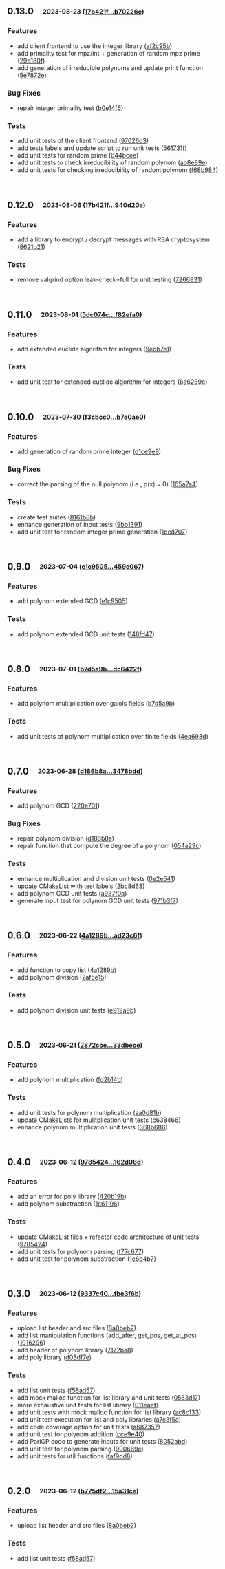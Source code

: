 ## **0.13.0**&emsp;<sub><sup>2023-08-23 ([17b421f...b70226e](https://github.com/groumage/PolynomArithmetic/compare/17b421f0d728456c4103531a12ccab3d2b4649c6...b70226eaa175649736cbca5933183461d5b9cf48?diff=split))</sup></sub>

### Features

- add client frontend to use the integer library ([af2c95b](https://github.com/groumage/PolynomArithmetic/commit/af2c95b658c1f299f45400559491a70d7b6912d6))
- add primality test for mpz/int \+ generation of random mpz prime ([29b180f](https://github.com/groumage/PolynomArithmetic/commit/29b180f879c34c4d6752a955ea2da19d7e7ae882))
- add generation of irreducible polynoms and update print function ([5e7872e](https://github.com/groumage/PolynomArithmetic/commit/5e7872ed0539fdecafb9e8537396869cba9acae4))

### Bug Fixes

- repair integer primality test ([b0e14f6](https://github.com/groumage/PolynomArithmetic/commit/b0e14f646890375bc4bf3e36bfa52b2ae6db7302))

### Tests

- add unit tests of the client frontend ([97626d3](https://github.com/groumage/PolynomArithmetic/commit/97626d31fbba281be25d3a9c22b2197153ad187e))
- add tests labels and update script to run unit tests ([561731f](https://github.com/groumage/PolynomArithmetic/commit/561731f9dbf7620c3928f3f382e990b1e1968f8d))
- add unit tests for random prime ([644bcee](https://github.com/groumage/PolynomArithmetic/commit/644bceed70f96334a7dea7556e6c48e59ce1e601))
- add unit tests to check irreducibility of random polynom ([ab8e89e](https://github.com/groumage/PolynomArithmetic/commit/ab8e89ec994916341cb9947ee1c76433e2e2da89))
- add unit tests for checking irreducibility of random polynom ([f68b984](https://github.com/groumage/PolynomArithmetic/commit/f68b984ec833f62b857f5c5ed5cfc6fd19d1d85d))

<br>

## **0.12.0**&emsp;<sub><sup>2023-08-06 ([17b421f...940d20a](https://github.com/groumage/PolynomArithmetic/compare/17b421f0d728456c4103531a12ccab3d2b4649c6...940d20abe04dfc3e46e45afb860bb14e5f816f65?diff=split))</sup></sub>

### Features

- add a library to encrypt / decrypt messages with RSA cryptosystem ([8621b21](https://github.com/groumage/PolynomArithmetic/commit/8621b21689066d701244dbd812e2a7a21cfe94e8))

### Tests

- remove valgrind option leak\-check=full for unit testing ([7266931](https://github.com/groumage/PolynomArithmetic/commit/726693134d53b8d0acd60ca11a56036a5fa0bfc3))

<br>

## **0.11.0**&emsp;<sub><sup>2023-08-01 ([5dc074c...f82efa0](https://github.com/groumage/PolynomArithmetic/compare/5dc074cb7517494a5477b2cb5016a611825ee917...f82efa0071050f0dbb6675c693e5006150e1391a?diff=split))</sup></sub>

### Features

- add extended euclide algorithm for integers ([9edb7e1](https://github.com/groumage/PolynomArithmetic/commit/9edb7e1826841951b248e5859432d8fe8f6640a2))

### Tests

- add unit test for extended euclide algorithm for integers ([6a6269e](https://github.com/groumage/PolynomArithmetic/commit/6a6269e3fb884d594a678d5a8bd9f5c12462e50c))

<br>

## **0.10.0**&emsp;<sub><sup>2023-07-30 ([f3cbcc0...b7e0ae0](https://github.com/groumage/PolynomArithmetic/compare/f3cbcc09b58c6bc0d4a8693cc817b0e527c73848...b7e0ae0b66b5eceff5ac5fc9ce9f4f76cac17293?diff=split))</sup></sub>

### Features

- add generation of random prime integer ([d1ce9e9](https://github.com/groumage/PolynomArithmetic/commit/d1ce9e9fc6f8cea8bdfbf9098591778902c33053))

### Bug Fixes

- correct the parsing of the null polynom \(i\.e\., p\(x\) = 0\) ([165a7a4](https://github.com/groumage/PolynomArithmetic/commit/165a7a41042786546c6d1d8d6846026cf68f41f0))

### Tests

- create test suites ([8161b8b](https://github.com/groumage/PolynomArithmetic/commit/8161b8b3c5410782041cfd1f43af85c0cce093a4))
- enhance generation of input tests ([9bb1391](https://github.com/groumage/PolynomArithmetic/commit/9bb13916b131b5b5b71268e275dae52ea1b37eec))
- add unit test for random integer prime generation ([1dcd707](https://github.com/groumage/PolynomArithmetic/commit/1dcd70789a56c948b80c3d2f397a8180e8c7a852))

<br>

## **0.9.0**&emsp;<sub><sup>2023-07-04 ([e1c9505...459c067](https://github.com/groumage/PolynomArithmetic/compare/e1c9505a7471dfe595b4e932a2390356d4c59886...459c067cef19b2382a7604cf075e38f428ea5abe?diff=split))</sup></sub>

### Features

- add polynom extended GCD ([e1c9505](https://github.com/groumage/PolynomArithmetic/commit/e1c9505a7471dfe595b4e932a2390356d4c59886))

### Tests

- add polynom extended GCD unit tests ([148fd47](https://github.com/groumage/PolynomArithmetic/commit/148fd4732508c0c8a74df28ac1126956c7155d3b))

<br>

## **0.8.0**&emsp;<sub><sup>2023-07-01 ([b7d5a9b...dc6422f](https://github.com/groumage/PolynomArithmetic/compare/b7d5a9baa67e2e301e72dd4c4731793e856265b7...dc6422fce4e0c9974d1de5613d375c2c2711cb9c?diff=split))</sup></sub>

### Features

- add polynom multiplication over galois fields ([b7d5a9b](https://github.com/groumage/PolynomArithmetic/commit/b7d5a9baa67e2e301e72dd4c4731793e856265b7))

### Tests

- add unit tests of polynom multiplication over finite fields ([4ea693d](https://github.com/groumage/PolynomArithmetic/commit/4ea693db3a91908ccacab8fef62be321d56f4170))

<br>

## **0.7.0**&emsp;<sub><sup>2023-06-28 ([d186b8a...3478bdd](https://github.com/groumage/PolynomArithmetic/compare/d186b8aa5be055f29a57041cf85e97a8747ad80a...3478bdd6845022505c1032f0d5489cf5d7a3a7e4?diff=split))</sup></sub>

### Features

- add polynom GCD ([220e701](https://github.com/groumage/PolynomArithmetic/commit/220e701d96d5c3cf5a31f00f608a8aba04014dff))

### Bug Fixes

- repair polynom division ([d186b8a](https://github.com/groumage/PolynomArithmetic/commit/d186b8aa5be055f29a57041cf85e97a8747ad80a))
- repair function that compute the degree of a polynom ([054a29c](https://github.com/groumage/PolynomArithmetic/commit/054a29c6960ac0ab68cadee579e1b77cb7b39eba))

### Tests

- enhance multiplication and division unit tests ([0e2e541](https://github.com/groumage/PolynomArithmetic/commit/0e2e5416b260179f3d19ff9a365b1138d9976dbc))
- update CMakeList with test labels ([2bc8d63](https://github.com/groumage/PolynomArithmetic/commit/2bc8d638269f824b8b5d76d44cac696b3ebd40bd))
- add polynom GCD unit tests ([a937f0a](https://github.com/groumage/PolynomArithmetic/commit/a937f0a99479151a2be47724a608b2b6278ba8dc))
- generate input test for polynom GCD unit tests ([971b3f7](https://github.com/groumage/PolynomArithmetic/commit/971b3f711552602e5485c748cfdb2db535bd99d8))

<br>

## **0.6.0**&emsp;<sub><sup>2023-06-22 ([4a1289b...ad23c6f](https://github.com/groumage/PolynomArithmetic/compare/4a1289b9e52941f946a00f156eb76603701e346d...ad23c6f9d04e5a004f9f1611fba5a2b7850b9a04?diff=split))</sup></sub>

### Features

- add function to copy list ([4a1289b](https://github.com/groumage/PolynomArithmetic/commit/4a1289b9e52941f946a00f156eb76603701e346d))
- add polynom division ([2af5e15](https://github.com/groumage/PolynomArithmetic/commit/2af5e15351b8d3a5e0dbc40a55fb76020f59f6d1))

### Tests

- add polynom division unit tests ([e919a9b](https://github.com/groumage/PolynomArithmetic/commit/e919a9be1008066f0147baa2c6d8987166b87d96))

<br>

## **0.5.0**&emsp;<sub><sup>2023-06-21 ([2872cce...33dbece](https://github.com/groumage/PolynomArithmetic/compare/2872ccefa63b2f4be9353579205b620ef724f600...33dbeceae5af5aa7c1e615e46707a6d1bbee7e05?diff=split))</sup></sub>

### Features

- add polynom multiplication ([fd2b14b](https://github.com/groumage/PolynomArithmetic/commit/fd2b14b23612bc1d84719cb6780c066cf34202cc))

### Tests

- add unit tests for polynom multiplication ([aa0d81b](https://github.com/groumage/PolynomArithmetic/commit/aa0d81b0597d157a88b674ba9c39a55eb736e5d8))
- update CMakeLists for mulitplication unit tests ([c638466](https://github.com/groumage/PolynomArithmetic/commit/c638466be35869457b7f5bc835bc7a3ae3aad26e))
- enhance polynom multiplication unit tests ([368b686](https://github.com/groumage/PolynomArithmetic/commit/368b68639b15b7f1e331c7714a44f464251da3fe))

<br>

## **0.4.0**&emsp;<sub><sup>2023-06-12 ([9785424...162d06d](https://github.com/groumage/PolynomArithmetic/compare/9785424813a91cbf0c0c7ada5dd5008016a90570...162d06dc1c8e0da7f5decb96f4abbda6234790d0?diff=split))</sup></sub>

### Features

- add an error for poly library ([420b19b](https://github.com/groumage/PolynomArithmetic/commit/420b19b2dff3888a80b8dda1ee65a619febfd834))
- add polynom substraction ([1c61196](https://github.com/groumage/PolynomArithmetic/commit/1c61196c66e64ec21565a63b58ef09657ef3d62c))

### Tests

- update CMakeList files \+ refactor code architecture of unit tests ([9785424](https://github.com/groumage/PolynomArithmetic/commit/9785424813a91cbf0c0c7ada5dd5008016a90570))
- add unit tests for polynom parsing ([f77c677](https://github.com/groumage/PolynomArithmetic/commit/f77c67710b65b105c409653197f3256777c72205))
- add unit test for polynom substraction ([1e6b4b7](https://github.com/groumage/PolynomArithmetic/commit/1e6b4b72780ab0e089dc12dc2869d02a9f2a38bf))

<br>

## **0.3.0**&emsp;<sub><sup>2023-06-12 ([9337c40...fbe3f6b](https://github.com/groumage/PolynomArithmetic/compare/9337c4087999aeeeb1d0919daf5d02250c846ace...fbe3f6bb81250f7ee6fbd53e463f3fa8fd3250d4?diff=split))</sup></sub>

### Features

- upload list header and src files ([8a0beb2](https://github.com/groumage/PolynomArithmetic/commit/8a0beb2f4e16a5879586376ec56964143e45fa67))
- add list manipulation functions \(add\_after, get\_pos, get\_at\_pos\) ([1016296](https://github.com/groumage/PolynomArithmetic/commit/1016296bf2add41044b14b4cca3bfa2230a0bb16))
- add header of polynom library ([7172ba8](https://github.com/groumage/PolynomArithmetic/commit/7172ba85ebb555c459abf1c8924d9ada28b7f42d))
- add poly library ([d03df7e](https://github.com/groumage/PolynomArithmetic/commit/d03df7e6bcbcd668a39eb2e2ab9fbd851b52ab0d))

### Tests

- add list unit tests ([f58ad57](https://github.com/groumage/PolynomArithmetic/commit/f58ad5784bb95c49eb3b72d600f3f51f775b19d2))
- add mock malloc function for list library and unit tests ([0563d17](https://github.com/groumage/PolynomArithmetic/commit/0563d17a6cb9212f7c497e54ed8eebc5ccaf964b))
- more exhaustive unit tests for list library ([011eaef](https://github.com/groumage/PolynomArithmetic/commit/011eaef8e8bebb4f3f8cd4c819f75cf61107e0f7))
- add unit tests with mock malloc function for list library ([ac8c133](https://github.com/groumage/PolynomArithmetic/commit/ac8c13352578d725089f63f165349e903af74ca7))
- add unit test execution for list and poly libraries ([a7c3f5a](https://github.com/groumage/PolynomArithmetic/commit/a7c3f5af81cc072220b86cdba6b0051163b31dbe))
- add code coverage option for unit tests ([a687357](https://github.com/groumage/PolynomArithmetic/commit/a68735744635f5fb1141d45cd17e5aa93af10d9a))
- add unit test for polynom addition ([cce9e40](https://github.com/groumage/PolynomArithmetic/commit/cce9e40372b149b99f6a01e7ef7fe9f316246c08))
- add PariGP code to generate inputs for unit tests ([8052abd](https://github.com/groumage/PolynomArithmetic/commit/8052abd1a7a0a275cf69443b97c6c30d61b43603))
- add unit test for polynom parsing ([990669e](https://github.com/groumage/PolynomArithmetic/commit/990669eada2b4bc5e61f67d572f015fd39a9cef1))
- add unit tests for util functions ([faf9dd8](https://github.com/groumage/PolynomArithmetic/commit/faf9dd876e9c7d15e1c3f2a3d70941daf7b668a4))

<br>

## **0.2.0**&emsp;<sub><sup>2023-06-12 ([b775df2...15a31ce](https://github.com/groumage/PolynomArithmetic/compare/b775df27959f63b98e827adbc1df8ab19ad3ff03...15a31cebaea3c350f54448dbaf1d33504741aec3?diff=split))</sup></sub>

### Features

- upload list header and src files ([8a0beb2](https://github.com/groumage/PolynomArithmetic/commit/8a0beb2f4e16a5879586376ec56964143e45fa67))

### Tests

- add list unit tests ([f58ad57](https://github.com/groumage/PolynomArithmetic/commit/f58ad5784bb95c49eb3b72d600f3f51f775b19d2))

<br>

